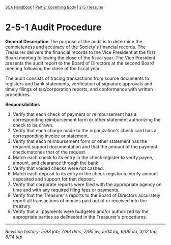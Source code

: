 <sup><a href="/sca-handbook/index.html">SCA Handbook</a>  |  <a href="../02_governing_body/index.html">Part 2: Governing Body</a>  |  <a href="../02_governing_body/treasurer.html">2-5 Treasurer</a></sup>

# 2-5-1 Audit Procedure

**General Description**
The purpose of the audit is to determine the completeness and accuracy of the Society's financial records. The Treasurer delivers the financial records to the Vice President at the first Board meeting following the close of the fiscal year. The Vice President presents the audit report to the Board of Directors at the second Board meeting following the close of the fiscal year.

The audit consists of tracing transactions from source documents to registers and bank statements, verification of signature approvals and timely filings of tax/corporation reports, and conformance with written procedures.

**Responsibilities**
1. Verify that each check of payment or reimbursement has a corresponding reimbursement form or other statement authorizing the check to be drawn.
2. Verify that each charge made to the organization's check card has a corresponding invoice or statement.
3. Verify that each reimbursement form or other statement has the required support documentation and that the amount of the payment check matches that of the request.
4. Match each check to its entry in the check register to verify payee, amount, and clearance through the bank.
5. Verify that voided checks were not cashed.
6. Match each deposit to its entry in the check register to verify amount deposited and support for that deposit.
7. Verify that corporate reports were filed with the appropriate agency on time and with any required filing fees or payments.
8. Verify that the Treasurer's reports to the Board of Directors accurately report all transactions of monies paid out of or received into the treasury.
9. Verify that all payments were budgeted and/or authorized by the appropriate parties as delineated in the Treasurer's procedures.

***

_Revision history: 5/93 jab; 7/93 dmc; 7/95 jw; 5/04 laj, 6/09 du, 3/12 tep, 6/14 tep_
